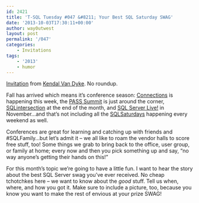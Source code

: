 ```yaml
---
id: 2421
title: 'T-SQL Tuesday #047 &#8211; Your Best SQL Saturday SWAG'
date: '2013-10-03T17:30:11+00:00'
author: way0utwest
layout: post
permalink: '/047'
categories:
    - Invitations
tags:
    - '2013'
    - humor
---
```


[Invitation](http://www.kendalvandyke.com/2013/10/t-sql-tuesday-47-your-best-sql-server.html) from [Kendal Van Dyke](http://www.kendalvandyke.com/). No roundup.

Fall has arrived which means it’s conference season: [Connections](http://www.devconnections.com/dev13/public/mainhall.aspx) is happening this week, the [PASS Summit](http://www.sqlpass.org/summit/2013/Home.aspx) is just around the corner, [SQLintersection](http://www.sqlintersection.com/sql.aspx?s=118) at the end of the month, and [SQL Server Live!](http://sqllive360.com/Events/Orlando-2013/Home.aspx) in November…and that’s not including all the [SQLSaturdays](http://www.sqlsaturday.com/) happening every weekend as well.

Conferences are great for learning and catching up with friends and #SQLFamily…but let’s admit it – we all like to roam the vendor halls to score free stuff, too! Some things we grab to bring back to the office, user group, or family at home; every now and then you pick something up and say, “no way anyone’s getting their hands on this!”

For this month’s topic we’re going to have a little fun. I want to hear the story about the best SQL Server swag you’ve ever received. No cheap tchotchkes here – we want to know about the *good* stuff. Tell us when, where, and how you got it. Make sure to include a picture, too, because you know you want to make the rest of envious at your prize SWAG!

